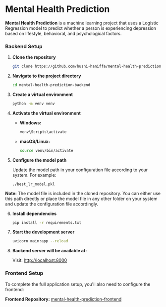 # Mental Health Prediction

**Mental Health Prediction** is a machine learning project that uses a Logistic Regression model to predict whether a person is experiencing depression based on lifestyle, behavioral, and psychological factors.

### Backend Setup

1. **Clone the repository**
   ```bash
   git clone https://github.com/husni-haniffa/mental-health-prediction-backend
   ```

2. **Navigate to the project directory**
   ```bash
   cd mental-health-prediction-backend
   ```

3. **Create a virtual environment**
   ```bash
   python -m venv venv
   ```

4. **Activate the virtual environment**
   - **Windows:**
     ```bash
     venv\Scripts\activate
     ```
   - **macOS/Linux:**
     ```bash
     source venv/bin/activate
     ```

5. **Configure the model path**
   
   Update the model path in your configuration file according to your system. For example:
   ```
   ./best_lr_model.pkl
   ```
   
**Note:** The model file is included in the cloned repository. You can either use this path directly or place the model file in any other folder on your system and update the configuration file accordingly.

6. **Install dependencies**
   ```bash
   pip install -r requirements.txt
   ```

7. **Start the development server**
   ```bash
   uvicorn main:app --reload
   ```

8. **Backend server will be available at:**
   
   Visit: [http://localhost:8000](http://localhost:8000)

### Frontend Setup

To complete the full application setup, you'll also need to configure the frontend:

**Frontend Repository:** [mental-health-prediction-frontend](https://github.com/husni-haniffa/mental-health-prediction-frontend)
